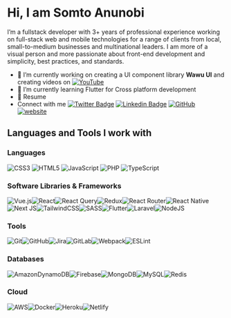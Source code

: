 # Hi, I am Somto Anunobi
I’m a fullstack developer with 3+ years of professional experience working on full-stack web and mobile technologies for a range of clients from local, small-to-medium businesses and multinational leaders. 
I am more of a visual person and more passionate about front-end development and simplicity, best practices, and standards.

- 🔭 I’m currently working on creating a UI component library **Wawu UI** and creating videos on [![YouTube](https://img.shields.io/badge/somteacodes-%23FF0000.svg?style=for-the-badge&logo=YouTube&logoColor=white)](https://youtube.com/somteacodes)
- 🌱 I’m currently learning Flutter for Cross platform development
- 📃 Resume
- Connect with me
[![Twitter Badge](https://img.shields.io/twitter/follow/anunobisomto?style=flat-square&labelColor=1ca0f1&logo=twitter&logoColor=white&link=https://twitter.com/anunobisomto)](https://twitter.com/anunobisomto) [![Linkedin Badge](https://img.shields.io/badge/-Somto%20Anunobi-blue?style=flat-square&logo=Linkedin&logoColor=white&link=https://www.linkedin.com/in/somtoanunobi/)](https://www.linkedin.com/in/somtoanunobi/) [![GitHub](https://img.shields.io/badge/github-%23121011.svg?style=for-the-badge&logo=github&logoColor=white)](https://github.com/somteacodes) [![website](https://img.shields.io/badge/Website-46a2f1.svg?&style=flat-square&logo=Firefox&logoColor=white&link=#)](#)

## Languages and Tools I work with 
### Languages
![CSS3](https://img.shields.io/badge/css3-%231572B6.svg?style=for-the-badge&logo=css3&logoColor=white) ![HTML5](https://img.shields.io/badge/html5-%23E34F26.svg?style=for-the-badge&logo=html5&logoColor=white) ![JavaScript](https://img.shields.io/badge/javascript-%23323330.svg?style=for-the-badge&logo=javascript&logoColor=%23F7DF1E) ![PHP](https://img.shields.io/badge/php-%23777BB4.svg?style=for-the-badge&logo=php&logoColor=white) ![TypeScript](https://img.shields.io/badge/typescript-%23007ACC.svg?style=for-the-badge&logo=typescript&logoColor=white) 
###  Software Libraries & Frameworks
 ![Vue.js](https://img.shields.io/badge/vuejs-%2335495e.svg?style=for-the-badge&logo=vuedotjs&logoColor=%2300ff00)![React](https://img.shields.io/badge/react-%23007ea4.svg?style=for-the-badge&logo=react&logoColor=%23fff)![React Query](https://img.shields.io/badge/-React%20Query-FF4154?style=for-the-badge&logo=react%20query&logoColor=white)![Redux](https://img.shields.io/badge/redux-%23593d88.svg?style=for-the-badge&logo=redux&logoColor=white)![React Router](https://img.shields.io/badge/React_Router-CA4245?style=for-the-badge&logo=react-router&logoColor=white)![React Native](https://img.shields.io/badge/react_native-%2320232a.svg?style=for-the-badge&logo=react&logoColor=%2361DAFB)![Next JS](https://img.shields.io/badge/Next-black?style=for-the-badge&logo=next.js&logoColor=white)![TailwindCSS](https://img.shields.io/badge/tailwindcss-%2338B2AC.svg?style=for-the-badge&logo=tailwind-css&logoColor=white)![SASS](https://img.shields.io/badge/SASS-hotpink.svg?style=for-the-badge&logo=SASS&logoColor=white)![Flutter](https://img.shields.io/badge/Flutter-%2302569B.svg?style=for-the-badge&logo=Flutter&logoColor=white)![Laravel](https://img.shields.io/badge/laravel-%23FF2D20.svg?style=for-the-badge&logo=laravel&logoColor=white)![NodeJS](https://img.shields.io/badge/node.js-6DA55F?style=for-the-badge&logo=node.js&logoColor=white)
### Tools
![Git](https://img.shields.io/badge/git-%23F05033.svg?style=for-the-badge&logo=git&logoColor=white)![GitHub](https://img.shields.io/badge/github-%23121011.svg?style=for-the-badge&logo=github&logoColor=white)![Jira](https://img.shields.io/badge/jira-%230A0FFF.svg?style=for-the-badge&logo=jira&logoColor=white)![GitLab](https://img.shields.io/badge/gitlab-%23181717.svg?style=for-the-badge&logo=gitlab&logoColor=white)![Webpack](https://img.shields.io/badge/webpack-%238DD6F9.svg?style=for-the-badge&logo=webpack&logoColor=black)![ESLint](https://img.shields.io/badge/ESLint-4B3263?style=for-the-badge&logo=eslint&logoColor=white)
### Databases
![AmazonDynamoDB](https://img.shields.io/badge/Amazon%20DynamoDB-4053D6?style=for-the-badge&logo=Amazon%20DynamoDB&logoColor=white)![Firebase](https://img.shields.io/badge/firebase-%23039BE5.svg?style=for-the-badge&logo=firebase)![MongoDB](https://img.shields.io/badge/MongoDB-%234ea94b.svg?style=for-the-badge&logo=mongodb&logoColor=white)![MySQL](https://img.shields.io/badge/mysql-%2300f.svg?style=for-the-badge&logo=mysql&logoColor=white)![Redis](https://img.shields.io/badge/redis-%23DD0031.svg?style=for-the-badge&logo=redis&logoColor=white)

### Cloud
![AWS](https://img.shields.io/badge/AWS-%23FF9900.svg?style=for-the-badge&logo=amazon-aws&logoColor=white)![Docker](https://img.shields.io/badge/docker-%230db7ed.svg?style=for-the-badge&logo=docker&logoColor=white)![Heroku](https://img.shields.io/badge/heroku-%23430098.svg?style=for-the-badge&logo=heroku&logoColor=white)![Netlify](https://img.shields.io/badge/netlify-%23000000.svg?style=for-the-badge&logo=netlify&logoColor=#00C7B7)
